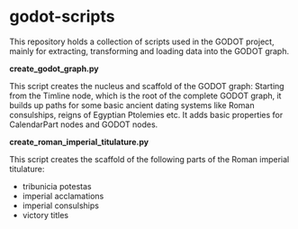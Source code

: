 # godot-scripts
This repository holds a collection of scripts used in the GODOT project, mainly for extracting, transforming and loading data into the GODOT graph.

**create_godot_graph.py**

This script creates the nucleus and scaffold of the GODOT graph: Starting from the Timline node, which is the root of the complete GODOT graph, it builds up paths for some basic ancient dating systems like Roman consulships, reigns of Egyptian Ptolemies etc. It adds basic properties for CalendarPart nodes and GODOT nodes.
 
**create_roman_imperial_titulature.py**

This script creates the scaffold of the following parts of the Roman imperial titulature:
- tribunicia potestas
- imperial acclamations
- imperial consulships
- victory titles
 